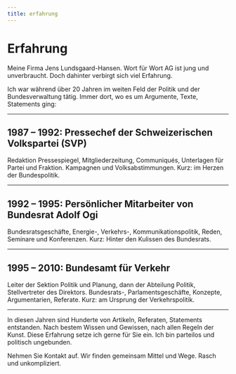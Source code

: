 ```yaml
---
title: erfahrung
---
```


# Erfahrung

Meine Firma Jens Lundsgaard-Hansen. Wort für Wort AG ist jung und unverbraucht. Doch dahinter verbirgt sich viel Erfahrung.

Ich war während über 20 Jahren im weiten Feld der Politik und der Bundesverwaltung tätig. Immer dort, wo es um Argumente, Texte, Statements ging:

---

## 1987 – 1992: Pressechef der Schweizerischen Volkspartei (SVP)

Redaktion Pressespiegel, Mitgliederzeitung, Communiqués, Unterlagen für Partei und Fraktion. Kampagnen und Volksabstimmungen. Kurz: im Herzen der Bundespolitik.

---

## 1992 – 1995: Persönlicher Mitarbeiter von Bundesrat Adolf Ogi

Bundesratsgeschäfte, Energie-, Verkehrs-, Kommunikationspolitik, Reden, Seminare und Konferenzen. Kurz: Hinter den Kulissen des Bundesrats.

---

## 1995 – 2010: Bundesamt für Verkehr

Leiter der Sektion Politik und Planung, dann der Abteilung Politik, Stellvertreter des Direktors. Bundesrats-, Parlamentsgeschäfte, Konzepte, Argumentarien, Referate. Kurz: am Ursprung der Verkehrspolitik.

---

In diesen Jahren sind Hunderte von Artikeln, Referaten, Statements entstanden. Nach bestem Wissen und Gewissen, nach allen Regeln der Kunst. Diese Erfahrung setze ich gerne für Sie ein. Ich bin parteilos und politisch ungebunden.

Nehmen Sie Kontakt auf. Wir finden gemeinsam Mittel und Wege. Rasch und unkompliziert.